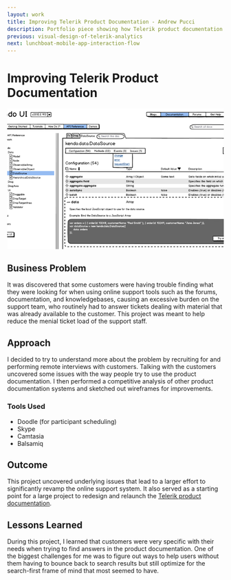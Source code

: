 ```yaml
---
layout: work
title: Improving Telerik Product Documentation - Andrew Pucci
description: Portfolio piece showing how Telerik product documentation was improved with interviews.
previous: visual-design-of-telerik-analytics
next: lunchboat-mobile-app-interaction-flow
---
```

# Improving Telerik Product Documentation
![Improving Telerik Product Documentation](/img/kendoui-docs.png)

## Business Problem
It was discovered that some customers were having trouble finding what they were looking for when using online support tools such as the forums, documentation, and knowledgebases, causing an excessive burden on the support team, who routinely had to answer tickets dealing with material that was already available to the customer. This project was meant to help reduce the menial ticket load of the support staff.

## Approach
I decided to try to understand more about the problem by recruiting for and performing remote interviews with customers. Talking with the customers uncovered some issues with the way people try to use the product documentation. I then performed a competitive analysis of other product documentation systems and sketched out wireframes for improvements.

### Tools Used
* Doodle (for participant scheduling)
* Skype
* Camtasia
* Balsamiq

## Outcome
This project uncovered underlying issues that lead to a larger effort to significantly revamp the online support system. It also served as a starting point for a large project to redesign and relaunch the [Telerik product documentation](http://docs.telerik.com).

## Lessons Learned
During this project, I learned that customers were very specific with their needs when trying to find answers in the product documentation. One of the biggest challenges for me was to figure out ways to help users without them having to bounce back to search results but still optimize for the search-first frame of mind that most seemed to have.